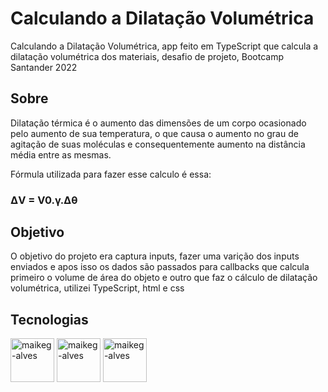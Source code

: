 # Calculando a Dilatação Volumétrica

Calculando a Dilatação Volumétrica, app feito em TypeScript que calcula a dilatação volumétrica dos materiais, desafio de projeto, Bootcamp Santander 2022 

## Sobre

Dilatação térmica é o aumento das dimensões de um corpo ocasionado pelo aumento de sua temperatura, o que causa o aumento no grau de agitação de suas moléculas e consequentemente aumento na distância média entre as mesmas.

Fórmula utilizada para fazer esse calculo é essa:
### ΔV = V0.γ.Δθ

## Objetivo 

O objetivo do projeto era captura inputs, fazer uma varição dos inputs enviados e apos isso os dados são passados para callbacks que calcula primeiro o volume de área do objeto e outro que faz o cálculo de dilatação volumétrica, utilizei TypeScript, html e css

## Tecnologias 


<div style="display: inline_block">  

  <img align="center" alt="maikeg-alves" height="70" width="70" src="[https://github.com/maikeg-alves/frp/blob/main/icons8-javascript.svg](https://commons.wikimedia.org/wiki/File:Typescript_logo_2020.svg#/media/File:Typescript_logo_2020.svg)" />
  
  <img align="center" alt="maikeg-alves" height="70" width="70" src="https://cdn.jsdelivr.net/gh/devicons/devicon/icons/html5/html5-plain-wordmark.svg"/>

  <img align="center" alt="maikeg-alves" height="70" width="70" src="https://cdn.jsdelivr.net/gh/devicons/devicon/icons/css3/css3-plain-wordmark.svg"/>
  
</div>
